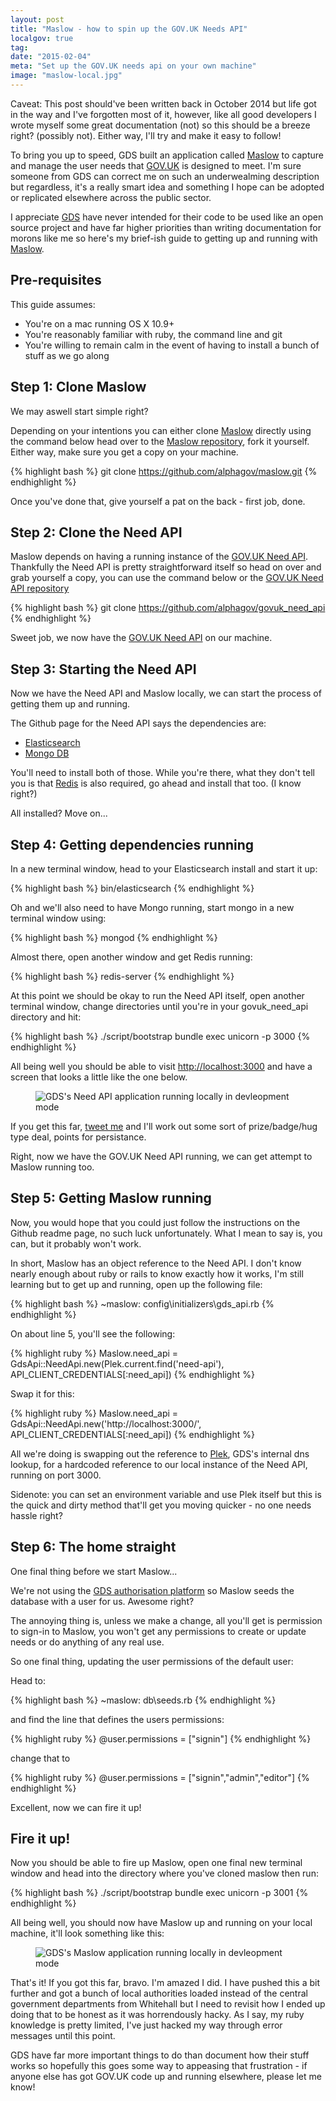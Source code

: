 ```yaml
---
layout: post
title: "Maslow - how to spin up the GOV.UK Needs API"
localgov: true
tag:
date: "2015-02-04"
meta: "Set up the GOV.UK needs api on your own machine"
image: "maslow-local.jpg"
---
```


Caveat: This post should've been written back in October 2014 but life got in the way and I've forgotten most of it, however, like all good developers I wrote myself some great documentation (not) so this should be a breeze right? (possibly not). Either way, I'll try and make it easy to follow!

To bring you up to speed, GDS built an application called [Maslow](https://github.com/alphagov/maslow) to capture and manage the user needs that [GOV.UK](https://www.gov.uk) is designed to meet. I'm sure someone from GDS can correct me on such an underwealming description but regardless, it's a really smart idea and something I hope can be adopted or replicated elsewhere across the public sector.

I appreciate [GDS]() have never intended for their code to be used like an open source project and have far higher priorities than writing documentation for morons like me so here's my brief-ish guide to getting up and running with [Maslow](https://github.com/alphagov/maslow).

## Pre-requisites

This guide assumes:

* You're on a mac running OS X 10.9+
* You're reasonably familiar with ruby, the command line and git
* You're willing to remain calm in the event of having to install a bunch of stuff as we go along

## Step 1: Clone Maslow

We may aswell start simple right?

Depending on your intentions you can either clone [Maslow](https://github.com/alphagov/maslow) directly using the command below head over to the [Maslow repository](https://github.com/alphagov/maslow), fork it yourself. Either way, make sure you get a copy on your machine.

{% highlight bash %}
git clone https://github.com/alphagov/maslow.git
{% endhighlight %}

Once you've done that, give yourself a pat on the back - first job, done.

## Step 2: Clone the Need API

Maslow depends on having a running instance of the [GOV.UK Need API](https://github.com/alphagov/govuk_need_api). Thankfully the Need API is pretty straightforward itself so head on over and grab yourself a copy, you can use the command below or the [GOV.UK Need API repository](https://github.com/alphagov/govuk_need_api)

{% highlight bash %}
git clone https://github.com/alphagov/govuk_need_api
{% endhighlight %}

Sweet job, we now have the [GOV.UK Need API](https://github.com/alphagov/govuk_need_api) on our machine. 

## Step 3: Starting the Need API

Now we have the Need API and Maslow locally, we can start the process of getting them up and running.

The Github page for the Need API says the dependencies are:

* [Elasticsearch](http://www.elasticsearch.org/download)
* [Mongo DB](http://www.mongodb.org/)

You'll need to install both of those. While you're there, what they don't tell you is that [Redis](http://redis.io/topics/quickstart) is also required, go ahead and install that too. (I know right?)

All installed? Move on...

## Step 4: Getting dependencies running

In a new terminal window, head to your Elasticsearch install and start it up:

{% highlight bash %}
bin/elasticsearch
{% endhighlight %}

Oh and we'll also need to have Mongo running, start mongo in a new terminal window using:

{% highlight bash %}
mongod
{% endhighlight %}

Almost there, open another window and get Redis running:

{% highlight bash %}
redis-server
{% endhighlight %}

At this point we should be okay to run the Need API itself, open another terminal window, change directories until you're in your govuk_need_api directory and hit:

{% highlight bash %}
./script/bootstrap
bundle exec unicorn -p 3000
{% endhighlight %}

All being well you should be able to visit [http://localhost:3000](http://localhost:3000) and have a screen that looks a little like the one below.

<figure>
	<img src="/img/content/need-api-local.jpg" alt="GDS's Need API application running locally in devleopment mode">
</figure>

If you get this far, [tweet me](https://twitter.com/intent/tweet?text=@danblundell%20I%20survived%20your%20guide%20to%20Maslow!&amp;related=gdsteam&amp;via=danblundell&amp;hashtags=localgovdigital,localgov,gdsteam,ftw) and I'll work out some sort of prize/badge/hug type deal, points for persistance.

Right, now we have the GOV.UK Need API running, we can get attempt to Maslow running too.

## Step 5: Getting Maslow running

Now, you would hope that you could just follow the instructions on the Github readme page, no such luck unfortunately. What I mean to say is, you can, but it probably won't work.

In short, Maslow has an object reference to the Need API. I don't know nearly enough about ruby or rails to know exactly how it works, I'm still learning but to get up and running, open up the following file:

{% highlight bash %}
~maslow: config\initializers\gds_api.rb
{% endhighlight %}

On about line 5, you'll see the following:

{% highlight ruby %}
Maslow.need_api = GdsApi::NeedApi.new(Plek.current.find('need-api'),
                                      API_CLIENT_CREDENTIALS[:need_api])
{% endhighlight %}

Swap it for this:

{% highlight ruby %}
Maslow.need_api = GdsApi::NeedApi.new('http://localhost:3000/',
                                      API_CLIENT_CREDENTIALS[:need_api])
{% endhighlight %}

All we're doing is swapping out the reference to [Plek](https://github.com/alphagov/plek), GDS's internal dns lookup, for a hardcoded reference to our local instance of the Need API, running on port 3000.

Sidenote: you can set an environment variable and use Plek itself but this is the quick and dirty method that'll get you moving quicker - no one needs hassle right?

## Step 6: The home straight

One final thing before we start Maslow...

We're not using the [GDS authorisation platform](https://github.com/alphagov/gds-sso) so Maslow seeds the database with a user for us. Awesome right?

The annoying thing is, unless we make a change, all you'll get is permission to sign-in to Maslow, you won't get any permissions to create or update needs or do anything of any real use.

So one final thing, updating the user permissions of the default user:

Head to:

{% highlight bash %}
~maslow: db\seeds.rb
{% endhighlight %}

and find the line that defines the users permissions:

{% highlight ruby %}
@user.permissions = ["signin"]
{% endhighlight %}

change that to

{% highlight ruby %}
@user.permissions = ["signin","admin","editor"]
{% endhighlight %}

Excellent, now we can fire it up!

## Fire it up!

Now you should be able to fire up Maslow, open one final new terminal window and head into the directory where you've cloned maslow then run:

{% highlight bash %}
./script/bootstrap
bundle exec unicorn -p 3001
{% endhighlight %}

All being well, you should now have Maslow up and running on your local machine, it'll look something like this:

<figure>
	<img src="/img/content/maslow-local.jpg" alt="GDS's Maslow application running locally in devleopment mode">
</figure>


That's it! If you got this far, bravo. I'm amazed I did. I have pushed this a bit further and got a bunch of local authorities loaded instead of the central government departments from Whitehall but I need to revisit how I ended up doing that to be honest as it was horrendously hacky. As I say, my ruby knowledge is pretty limited, I've just hacked my way through error messages until this point.

GDS have far more important things to do than document how their stuff works so hopefully this goes some way to appeasing that frustration - if anyone else has got GOV.UK code up and running elsewhere, please let me know!